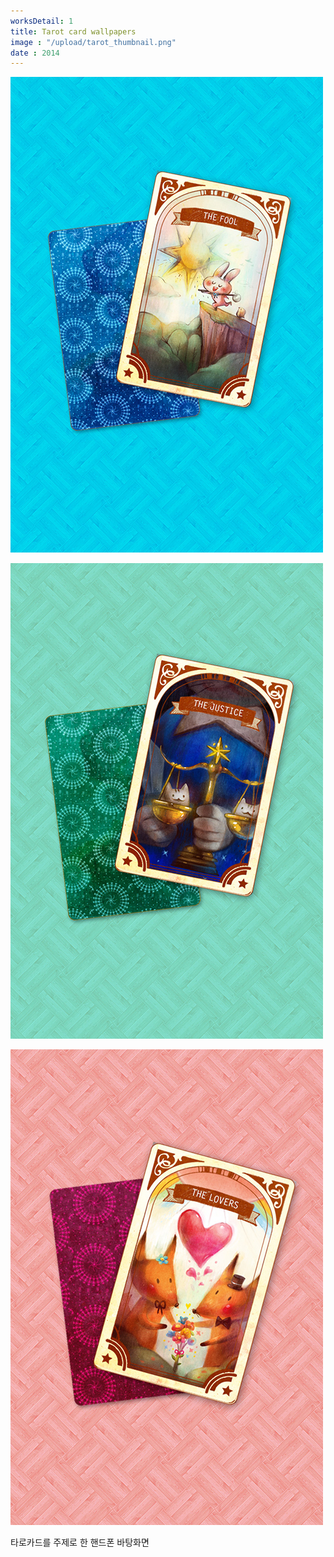 ```yaml
---
worksDetail: 1
title: Tarot card wallpapers
image : "/upload/tarot_thumbnail.png"
date : 2014
---
```


![Tarot card wallpaper 1](../images/a_wallpaper_1.jpg)

![Tarot card wallpaper 1](../images/a_wallpaper_2.jpg)

![Tarot card wallpaper 1](../images/a_wallpaper_3.jpg)

타로카드를 주제로 한 핸드폰 바탕화면